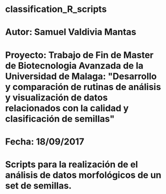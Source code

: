 # classification_R_scripts

# Autor: Samuel Valdivia Mantas
# Proyecto: Trabajo de Fin de Master de Biotecnologia Avanzada de la Universidad de Malaga: "Desarrollo y comparación de rutinas de análisis y visualización de datos relacionados con la calidad y clasificación de semillas"
# Fecha: 18/09/2017
# Scripts para la realización de el análisis de datos morfológicos de un set de semillas.
